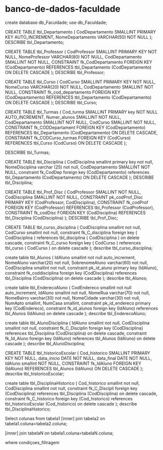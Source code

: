 # banco-de-dados-faculdade

create database db_Faculdade;
use db_Faculdade;

CREATE TABLE tbl_Departamento (
CodDepartamento SMALLINT PRIMARY KEY AUTO_INCREMENT,
NomeDepartamento VARCHAR(50) NOT NULL
);
DESCRIBE tbl_Departamento;

CREATE TABLE tbl_Professor (
CodProfessor SMALLINT PRIMARY KEY NOT NULL,
NomeProfessor VARCHAR(80) NOT NULL,
CodDepartamento SMALLINT NOT NULL,
CONSTRAINT fk_CodDepartamento FOREIGN KEY (CodDepartamento) REFERENCES tbl_Departamento (CodDepartamento) ON DELETE CASCADE
);
DESCRIBE tbl_Professor;

CREATE TABLE tbl_Curso (
CodCurso SMALLINT PRIMARY KEY NOT NULL,
NomeCurso VARCHAR(20) NOT NULL,
CodDepartamento SMALLINT NOT NULL,
CONSTRAINT fk_cod_departamento FOREIGN KEY (CodDepartamento) REFERENCES tbl_Departamento (CodDepartamento) ON DELETE CASCADE
);
DESCRIBE tbl_Curso;

CREATE TABLE tbl_Turmas (
Cod_turma SMALLINT PRIMARY key NOT NULL AUTO_INCREMENT,
Numer_alunos SMALLINT NOT NULL,
CodDepartamento SMALLINT NOT NULL,
CodCurso SMALLINT NOT NULL,
CONSTRAINT  fk_CODDepartament FOREIGN KEY (CodDepartamento) REFERENCES tbl_Departamento (CodDepartamento) ON DELETE CASCADE,
CONSTRAINT fk_CODCurso_turmas FOREIGN KEY (CodCurso) REFERENCES tbl_Curso (CodCurso) ON DELETE CASCADE 
);

DESCRIBE tbl_Turmas;

CREATE TABLE tbl_Disciplina (
CodDisciplina smallint primary key not null,
NomeDisciplina varchar (25) not null,
CodDepartamento SMALLINT NOT NULL,
constraint fk_CodDep foreign key (CodDepartamento) references tbl_Departamento (CodDepartamento) ON DELETE CASCADE
);
DESCRIBE tbl_Disciplina;

CREATE TABLE tbl_Prof_Disc (
CodProfessor SMALLINT NOT NULL,
CodDisciplina SMALLINT NOT NULL,
CONSTRAINT pk_codProf_Disc PRIMARY KEY (CodProfessor, CodDisciplina),
CONSTRAINT fk_codProf FOREIGN KEY (CodProfessor) REFERENCES tbl_Professor (CodProfessor),
CONSTRAINT fk_codDisc FOREIGN KEY (CodDisciplina) REFERENCES tbl_Disciplina (CodDisciplina)
);
DESCRIBE tbl_Prof_Disc;

CREATE TABLE tbl_curso_disciplina (
CodDisciplina smallint not null,
CodCurso smallint not null,
constraint fk_C_disciplina foreign key ( CodDisciplina ) references tbl_disciplina ( CodDisciplina ) on delete cascade,
constraint fk_C_curso foreign key ( CodCurso ) references tbl_curso ( CodCurso ) on delete cascade
);
describe tbl_curso_disciplina;

create table tbl_Alunos (
IdAluno smallint not null auto_increment,
NomeAluno varchar(20) not null,
SobrenomeAluno varchar(60) not null,
CodDisciplina smallint not null,
constraint pk_id_aluno primary key (IdAluno),
constraint fk_coddisciplina foreign key (CodDisciplina) references tbl_Disciplina (CodDisciplina) on delete cascade
);
describe tbl_Alunos;

create table tbl_EnderecoAluno (
CodEndereco smallint not null auto_increment,
IdAluno smallint not null,
NomeRua varchar(70) not null,
NomeBairro varchar(30) not null,
NomeCidade varchar(30) not null,
NumApto smallint,
NumCasa smallint,
constraint pk_id_endereco primary key (CodEndereco),
constraint fk_id_alunos foreign key (IdAluno) references tbl_Alunos (IdAluno) on delete cascade
);
describe tbl_EnderecoAluno;

create table tbl_AlunoDisciplina (
IdAluno smallint not null,
CodDisciplina smallint not null,
constraint fk_C_Disciplin foreign key (CodDisciplina) references tbl_Disciplina (CodDisciplina) on delete cascade,
constraint fk_Id_Aluno foreign key (IdAluno) references tbl_Alunos (IdAluno) on delete cascade
);
describe tbl_AlunoDisciplina;

CREATE TABLE tbl_historicoEscolar (
Cod_historico SMALLINT PRIMARY KEY NOT NULL,
data_inicio DATE NOT NULL,
data_final DATE NOT NULL,
IdAluno smallint NOT NULL,
CONSTRAINT fk_IdAluno  FOREIGN KEY (IdAluno) REFERENCES tbl_Alunos (IdAluno) ON DELETE CASCADE 
);
describe tbl_historicoEscolar;

create table tbl_DisciplinaHistorico (
 Cod_historico smallint not null,
CodDisciplina smallint not null,
constraint fk_C_Discipli foreign key (CodDisciplina) references tbl_Disciplina (CodDisciplina) on delete cascade,
constraint fk_C_historico foreign key (Cod_historico) references  tbl_historicoEscolar (Cod_historico) on delete cascade
);
describe tbl_DisciplinaHistorico;





Select colunas
from tabela1
[inner] join tabela2
on tabela1.coluna=tabela2.coluna;

[inner] join tabelaN
on tabela1.coluna=tabelaN.coluna;

where condiçoes_filtragem
